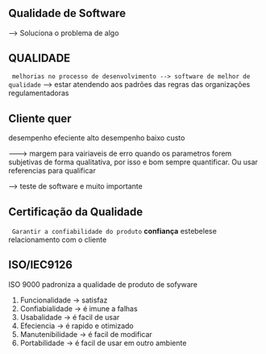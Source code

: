 #


## Qualidade de Software

--> Soluciona o problema de algo

## QUALIDADE

``` melhorias no processo de desenvolvimento --> software de melhor de qualidade```
--> estar atendendo aos padrões das regras das organizações regulamentadoras

## Cliente quer

desempenho
efeciente
alto desempenho
baixo custo

---> margem para vairiaveis de erro quando os parametros forem subjetivas de forma qualitativa, por isso e bom sempre quantificar. Ou usar referencias para qualificar

--> teste de software e muito importante

## Certificação da Qualidade

 ` Garantir a confiabilidade do produto`
**confiança** estebelese relacionamento com o cliente


## ISO/IEC9126

ISO 9000 padroniza a qualidade de produto de sofyware

1. Funcionalidade -> satisfaz
2. Confiabialidade -> é imune a falhas
3. Usabalidade -> é facil de usar
4. Efeciencia -> é rapido e otimizado
5. Manutenibilidade -> é facil de modificar
6. Portabilidade -> é facil de usar em outro ambiente

